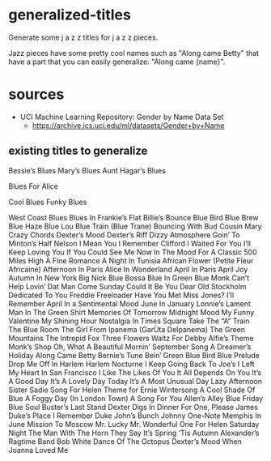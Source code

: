 # generalized-titles
Generate some j a z z titles for j a z z pieces.

Jazz pieces have some pretty cool names such as "Along came Betty" that have a part that you can easily generalize: "Along came {name}".

# sources
- UCI Machine Learning Repository: Gender by Name Data Set
  - https://archive.ics.uci.edu/ml/datasets/Gender+by+Name

## existing titles to generalize

Bessie’s Blues
Mary’s Blues
Aunt Hagar’s Blues

Blues For Alice

Cool Blues
Funky Blues

West Coast Blues
Blues In Frankie’s Flat
Billie’s Bounce
Blue Bird
Blue Brew
Blue Haze
Blue Lou
Blue Train (Blue Trane)
Bouncing With Bud
Cousin Mary
Crazy Chords
Dexter’s Mood
Dexter’s Riff
Dizzy Atmosphere
Goin’ To Minton’s
Half Nelson
I Mean You
I Remember Clifford
I Waited For You
I’ll Keep Loving You
If You Could See Me Now
In The Mood For A Classic
500 Miles High
A Fine Romance
A Night In Tunisia
African Flower (Petite Fleur Africaine)
Afternoon In Paris
Alice In Wonderland
April In Paris
April Joy
Autumn In New York
Big Nick
Blue Bossa
Blue In Green
Blue Monk
Can’t Help Lovin’ Dat Man
Come Sunday
Could It Be You
Dear Old Stockholm
Dedicated To You
Freddie Freeloader
Have You Met Miss Jones?
I’ll Remember April
In a Sentimental Mood
June In January
Lonnie’s Lament
Man In The Green Shirt
Memories Of Tomorrow
Midnight Mood
My Funny Valentine
My Shining Hour
Nostalgia In Times Square
Take The “A” Train
The Blue Room
The Girl From Ipanema (GarÙta DeIpanema)
The Green Mountains
The Intrepid Fox
Three Flowers
Waltz For Debby
Alfie’s Theme
Monk’s Shop
Oh, What A Beautiful Mornin’
September Song
A Dreamer’s Holiday
Along Came Betty
Bernie’s Tune
Bein’ Green
Blue Bird
Blue Prelude
Drop Me Off In Harlem
Harlem Nocturne
I Keep Going Back To Joe’s
I Left My Heart In San Francisco
I Like The Likes Of You
It All Depends On You
It’s A Good Day
It’s A Lovely Day Today
It’s A Most Unusual Day
Lazy Afternoon
Sister Sadie
Song For Helen
Theme for Ernie
Wintersong
A Cool Shade Of Blue
A Foggy Day (In London Town)
A Song For You
Allen’s Alley
Blue Friday
Blue Soul
Buster’s Last Stand
Dexter Digs In
Dinner For One, Please James
Duke’s Place
I Remember Duke
John’s Bunch
Johnny One-Note
Memphis In June
Mission To Moscow
Mr. Lucky
Mr. Wonderful
One For Helen
Saturday Night
The Man With The Horn
They Say It’s Spring
‘Tis Autumn
Alexander’s Ragtime Band
Bob White
Dance Of The Octopus
Dexter’s Mood
When Joanna Loved Me
